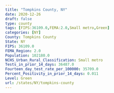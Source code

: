 ```yaml
---
title: "Tompkins County, NY"
date: 2020-12-26
draft: false
type: county
tags: [FIPS:36109.0,FEMA:2.0,Small metro,Green]
categories: [NY]
County: Tompkins County
State: NY
FIPS: 36109.0
FEMA_Region: 2.0
Population: 102180.0
NCHS_Urban_Rural_Classification: Small metro
Tests_in_prior_14_days: 36487.0
Fourteen_day_test_rate_per_100000: 35709.0
Percent_Positivity_in_prior_14_days: 0.011
Level: Green
url: /states/NY/tompkins-county
---
```



